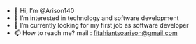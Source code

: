 - 👋 Hi, I’m @Arison140
- 👀 I’m interested in technology and software development
- 🌱 I’m currently looking for my first job as software developer
- 📫 How to reach me? mail : fitahiantsoarison@gmail.com

<!---
Arison140/Arison140 is a ✨ special ✨ repository because its `README.md` (this file) appears on your GitHub profile.
You can click the Preview link to take a look at your changes.
--->
